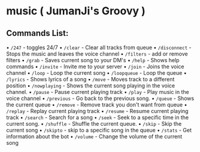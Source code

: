 # music ( JumanJi's Groovy )

## Commands List:
• `/247` - toggles 24/7
• `/clear` - Clear all tracks from queue
• `/disconnect` - Stops the music and leaves the voice channel
• `/filters` - add or remove filters
• `/grab` - Saves current song to your DM's
• `/help` - Shows help commands
• `/invite` - Invite me to your server
• `/join` - Joins the voice channel
• `/loop` - Loop the current song
• `/loopqueue` - Loop the queue
• `/lyrics` - Shows lyrics of a song
• `/move` - Moves track to a different position
• `/nowplaying` - Shows the current song playing in the voice channel.
• `/pause` - Pause current playing track
• `/play` - Play music in the voice channel
• `/previous` - Go back to the previous song.
• `/queue` - Shows the current queue
• `/remove` - Remove track you don't want from queue
• `/replay` - Replay current playing track
• `/resume` - Resume current playing track
• `/search` - Search for a song
• `/seek` - Seek to a specific time in the current song.
• `/shuffle` - Shuffle the current queue.
• `/skip` - Skip the current song
• `/skipto` - skip to a specific song in the queue
• `/stats` - Get information about the bot
• `/volume` - Change the volume of the current song
